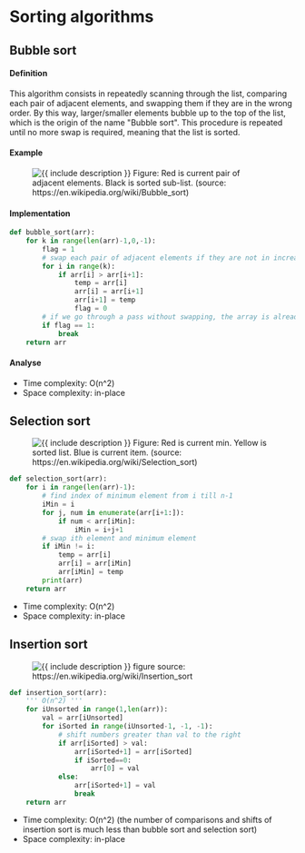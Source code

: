 # Sorting algorithms

## Bubble sort

#### Definition
This algorithm consists in repeatedly scanning through the list, comparing each pair of adjacent elements, and swapping them if they are in the wrong order. By this way, larger/smaller elements bubble up to the top of the list, which is the origin of the name "Bubble sort". This procedure is repeated until no more swap is required, meaning that the list is sorted. 

#### Example
<figure class="image">
  <img src="https://upload.wikimedia.org/wikipedia/commons/c/c8/Bubble-sort-example-300px.gif" alt="{{ include description }}">
  Figure: Red is current pair of adjacent elements. Black is sorted sub-list. (source: https://en.wikipedia.org/wiki/Bubble_sort)
</figure>

#### Implementation
```python
def bubble_sort(arr):
    for k in range(len(arr)-1,0,-1):       
        flag = 1   
        # swap each pair of adjacent elements if they are not in increasing order
        for i in range(k):
            if arr[i] > arr[i+1]:   
                temp = arr[i]
                arr[i] = arr[i+1]
                arr[i+1] = temp
                flag = 0
        # if we go through a pass without swapping, the array is already sorted
        if flag == 1:               
            break
    return arr
```

#### Analyse
* Time complexity: O(n^2)
* Space complexity: in-place
 


## Selection sort

<figure class="image">
  <img src="https://upload.wikimedia.org/wikipedia/commons/9/94/Selection-Sort-Animation.gif" alt="{{ include description }}">
  Figure: Red is current min. Yellow is sorted list. Blue is current item. (source: https://en.wikipedia.org/wiki/Selection_sort)
</figure>

```python
def selection_sort(arr):
    for i in range(len(arr)-1):                   
        # find index of minimum element from i till n-1
        iMin = i
        for j, num in enumerate(arr[i+1:]):                
            if num < arr[iMin]:
                iMin = i+j+1
        # swap ith element and minimum element 
        if iMin != i:
            temp = arr[i]
            arr[i] = arr[iMin]
            arr[iMin] = temp
        print(arr)
    return arr
```

* Time complexity: O(n^2)
* Space complexity: in-place



## Insertion sort

<figure class="image">
  <img src="https://upload.wikimedia.org/wikipedia/commons/0/0f/Insertion-sort-example-300px.gif" alt="{{ include description }}">
  figure source: https://en.wikipedia.org/wiki/Insertion_sort
</figure>

```python
def insertion_sort(arr):
    ''' O(n^2) '''
    for iUnsorted in range(1,len(arr)):
        val = arr[iUnsorted]   
        for iSorted in range(iUnsorted-1, -1, -1):
            # shift numbers greater than val to the right
            if arr[iSorted] > val:
                arr[iSorted+1] = arr[iSorted]
                if iSorted==0:
                    arr[0] = val
            else:
                arr[iSorted+1] = val    
                break
    return arr
```
* Time complexity: O(n^2) (the number of comparisons and shifts of insertion sort is much less than bubble sort and selection sort)
* Space complexity: in-place

